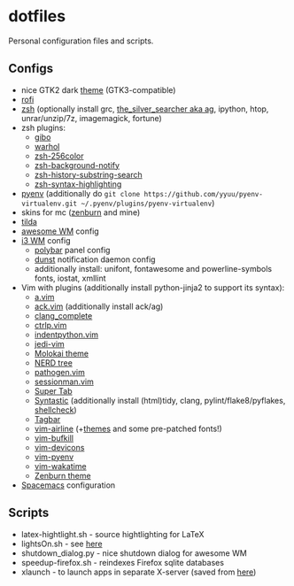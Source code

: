 # dotfiles

Personal configuration files and scripts.

## Configs

 - nice GTK2 dark [theme](https://github.com/mate-desktop/mate-themes/tree/master/desktop-themes/BlackMATE) (GTK3-compatible)
 - [rofi](https://github.com/DaveDavenport/rofi)
 - [zsh](http://zsh.org) (optionally install grc, [the\_silver\_searcher aka ag](https://github.com/ggreer/the_silver_searcher), ipython, htop, unrar/unzip/7z, imagemagick, fortune)
 - zsh plugins:
    * [gibo](https://github.com/simonwhitaker/gibo)
    * [warhol](https://github.com/unixorn/warhol.plugin.zsh)
    * [zsh-256color](https://github.com/chrissicool/zsh-256color)
    * [zsh-background-notify](https://github.com/lockie/zsh-background-notify)
    * [zsh-history-substring-search](https://github.com/zsh-users/zsh-history-substring-search)
    * [zsh-syntax-highlighting](https://github.com/zsh-users/zsh-syntax-highlighting)
 - [pyenv](https://github.com/yyuu/pyenv) (additionally do `git clone https://github.com/yyuu/pyenv-virtualenv.git ~/.pyenv/plugins/pyenv-virtualenv`)
 - skins for mc ([zenburn](http://kippura.org/zenburnpage) and mine)
 - [tilda](https://github.com/lanoxx/tilda)
 - [awesome WM](https://awesome.naquadah.org) config
 - [i3 WM](https://i3wm.org) config
    * [polybar](https://github.com/jaagr/polybar) panel config
    * [dunst](https://dunst-project.org) notification daemon config
    * additionally install: unifont, fontawesome and powerline-symbols fonts, iostat, xmllint
 - Vim with plugins (additionally install python-jinja2 to support its syntax):
    * [a.vim](https://github.com/vim-scripts/a.vim)
    * [ack.vim](https://github.com/mileszs/ack.vim) (additionally install ack/ag)
    * [clang\_complete](https://github.com/Rip-Rip/clang_complete)
    * [ctrlp.vim](https://github.com/ctrlpvim/ctrlp.vim)
    * [indentpython.vim](https://github.com/vim-scripts/indentpython.vim)
    * [jedi-vim](https://github.com/davidhalter/jedi-vim)
    * [Molokai theme](https://github.com/tomasr/molokai)
    * [NERD tree](https://github.com/scrooloose/nerdtree)
    * [pathogen.vim](https://github.com/tpope/vim-pathogen)
    * [sessionman.vim](https://github.com/chumakd/sessionman.vim)
    * [Super Tab](https://github.com/ervandew/supertab)
    * [Syntastic](https://github.com/scrooloose/syntastic) (additionally install (html)tidy, clang, pylint/flake8/pyflakes, [shellcheck](https://www.shellcheck.net))
    * [Tagbar](https://github.com/majutsushi/tagbar)
    * [vim-airline](https://github.com/bling/vim-airline) (+[themes](https://github.com/vim-airline/vim-airline-themes) and some pre-patched fonts!)
    * [vim-bufkill](https://github.com/qpkorr/vim-bufkill)
    * [vim-devicons](https://github.com/ryanoasis/vim-devicons)
    * [vim-pyenv](https://github.com/lambdalisue/vim-pyenv)
    * [vim-wakatime](https://wakatime.com)
    * [Zenburn theme](https://github.com/jnurmine/Zenburn)
 - [Spacemacs](http://spacemacs.org) configuration

## Scripts
 - latex-hightlight.sh - source hightlighting for LaTeX
 - lightsOn.sh - see [here](https://github.com/iye/lightsOn)
 - shutdown\_dialog.py - nice shutdown dialog for awesome WM
 - speedup-firefox.sh - reindexes Firefox sqlite databases
 - xlaunch - to launch apps in separate X-server (saved from [here](https://forums.gentoo.org/viewtopic-t-483004.html))
